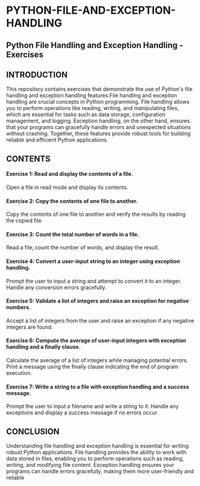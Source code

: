 # PYTHON-FILE-AND-EXCEPTION-HANDLING
## Python File Handling and Exception Handling - Exercises

## INTRODUCTION

This repository contains exercises that demonstrate the use of Python's file handling and exception handling features.File handling and exception handling are crucial concepts in Python programming. File handling allows you to perform operations like reading, writing, and manipulating files, which are essential for tasks such as data storage, configuration management, and logging. Exception handling, on the other hand, ensures that your programs can gracefully handle errors and unexpected situations without crashing. Together, these features provide robust tools for building reliable and efficient Python applications.
## CONTENTS

#### Exercise 1: Read and display the contents of a file.
Open a file in read mode and display its contents.

#### Exercise 2: Copy the contents of one file to another.
Copy the contents of one file to another and verify the results by reading the copied file

#### Exercise 3: Count the total number of words in a file.
Read a file, count the number of words, and display the result.

#### Exercise 4: Convert a user-input string to an integer using exception handling.
Prompt the user to input a string and attempt to convert it to an integer. Handle any conversion errors gracefully.

#### Exercise 5: Validate a list of integers and raise an exception for negative numbers.
Accept a list of integers from the user and raise an exception if any negative integers are found.

#### Exercise 6: Compute the average of user-input integers with exception handling and a finally clause.
Calculate the average of a list of integers while managing potential errors. Print a message using the finally clause indicating the end of program execution.

#### Exercise 7: Write a string to a file with exception handling and a success message.
Prompt the user to input a filename and write a string to it. Handle any exceptions and display a success message if no errors occur.

## CONCLUSION
Understanding file handling and exception handling is essential for writing robust Python applications. File handling provides the ability to work with data stored in files, enabling you to perform operations such as reading, writing, and modifying file content. Exception handling ensures your programs can handle errors gracefully, making them more user-friendly and reliable
